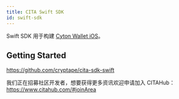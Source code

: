 ```yaml
---
title: CITA Swift SDK
id: swift-sdk
---
```


Swift SDK 用于构建 [Cyton Wallet iOS](https://github.com/cryptape/cyton-ios)。

## Getting Started

https://github.com/cryptape/cita-sdk-swift

我们正在招募社区开发者，想要获得更多资讯欢迎申请加入 CITAHub：https://www.citahub.com/#joinArea

